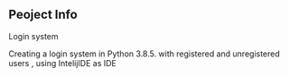 ## Peoject Info 
Login system
<p> Creating a login system in Python 3.8.5. with registered and unregistered users , using IntelijIDE as IDE</p>


